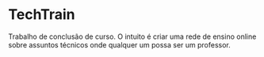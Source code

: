 # TechTrain
Trabalho de conclusão de curso. O intuito é criar uma rede de ensino online sobre assuntos técnicos onde qualquer um possa ser um professor. 

